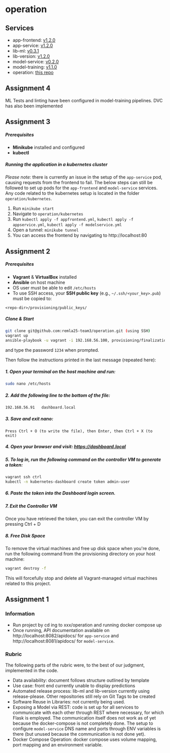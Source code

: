 # operation

## Services

* app-frontend: [v1.2.0](https://github.com/remla25-team3/app-frontend/releases/tag/v1.2.0)
* app-service: [v1.2.0](https://github.com/remla25-team3/app-service/releases/tag/v1.2.0)
* lib-ml: [v0.3.1](https://github.com/remla25-team3/lib-ml/releases/tag/v0.3.1)
* lib-version: [v1.2.0](https://github.com/remla25-team3/lib-version/releases/tag/v1.2.0)
* model-service: [v0.2.0](https://github.com/remla25-team3/model-service/releases/tag/v0.2.0)
* model-training: [v1.1.0](https://github.com/remla25-team3/model-training/releases/tag/v1.1.0)
* operation: [this repo](https://github.com/remla25-team3/operation)

## Assignment 4

ML Tests and linting have been configured in model-training pipelines. DVC has also been implemented

## Assignment 3

##### Prerequisites
- **Minikube** installed and configured
- **kubectl**

##### Running the application in a kubernetes cluster

_Please note:_ there is currently an issue in the setup of the `app-service` pod, causing requests from the frontend to fail. The below steps can still be followed to set up pods for the `app-frontend` and `model-service` services. Any code related to the kubernetes setup is located in the folder `operation/kubernetes`.

1. Run `minikube start`
2. Navigate to `operation/kubernetes`
3. Run `kubectl apply -f appfrontend.yml`, `kubectl apply -f appservice.yml`, `kubectl apply -f modelservice.yml`
4. Open a tunnel: `minikube tunnel`
5. You can access the frontend by navigating to http://localhost:80

## Assignment 2

##### Prerequisites
- **Vagrant** & **VirtualBox** installed  
- **Ansible** on host machine
- OS user must be able to edit `/etc/hosts`
- To use SSH access, your **SSH public key** (e.g., `~/.ssh/<your_key>.pub`) must be copied to:

```plaintext
<repo-dir>/provisioning/public_keys/
```

##### Clone & Start
```bash
git clone git@github.com:remla25-team3/operation.git (using SSH)
vagrant up
ansible-playbook -u vagrant -i 192.168.56.100, provisioning/finalization.yml --ask-vault-pass
````
and type the password `1234` when prompted.

Then follow the instructions printed in the last message (repeated here):

##### 1. Open your terminal on the host machine and run:
```bash
sudo nano /etc/hosts
```
##### 2. Add the following line to the bottom of the file:
```bash
192.168.56.91   dashboard.local
```
##### 3. Save and exit nano:
    Press Ctrl + O (to write the file), then Enter, then Ctrl + X (to exit)
##### 4. Open your browser and visit: https://dashboard.local
##### 5. To log in, run the following command on the controller VM to generate a token:
```bash
vagrant ssh ctrl
kubectl -n kubernetes-dashboard create token admin-user
```
##### 6. Paste the token into the Dashboard login screen.
##### 7. Exit the Controller VM
Once you have retrieved the token, you can exit the controller VM by pressing Ctrl + D

##### 8. Free Disk Space
To remove the virtual machines and free up disk space when you're done, run the following command from the provisioning directory on your host machine:
```bash
vagrant destroy -f
```
This will forcefully stop and delete all Vagrant-managed virtual machines related to this project.

## Assignment 1

### Information 

* Run project by cd ing to xxx/operation and running docker compose up
* Once running, API documentation available on http://localhost:8082/apidocs/ for `app-service` and http://localhost:8081/apidocs/ for `model-service`.

### Rubric

The following parts of the rubric were, to the best of our judgment, implemented in the code.

* Data availability: document follows structure outlined by template
* Use case: front end currently unable to display predictions
* Automated release process: lib-ml and lib-version currently using release-please. Other repositories still rely on Git Tags to be created
* Software Reuse in Libraries: not currently being used.
* Exposing a Model via REST: code is set up for all services to communicate with each other through REST where necessary, for which Flask is employed. The communication itself does not work as of yet because the docker-compose is not completely done. The setup to configure `model-service` DNS name and ports through ENV variables is there (but unused because the communication is not done yet).
* Docker Compose Operation: docker compose uses volume mapping, port mapping and an environment variable.


